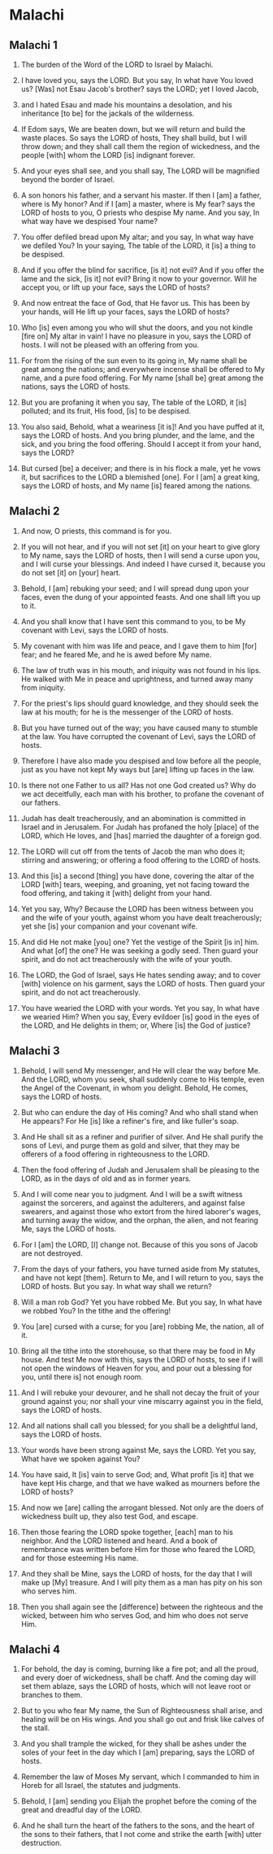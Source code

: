 # Malachi

## Malachi 1

1. The burden of the Word of the LORD to Israel by Malachi.

2. I have loved you, says the LORD. But you say, In what have You loved us? [Was] not Esau Jacob's brother? says the LORD; yet I loved Jacob,

3. and I hated Esau and made his mountains a desolation, and his inheritance [to be] for the jackals of the wilderness.

4. If Edom says, We are beaten down, but we will return and build the waste places. So says the LORD of hosts, They shall build, but I will throw down; and they shall call them the region of wickedness, and the people [with] whom the LORD [is] indignant forever.

5. And your eyes shall see, and you shall say, The LORD will be magnified beyond the border of Israel.

6. A son honors his father, and a servant his master. If then I [am] a father, where is My honor? And if I [am] a master, where is My fear? says the LORD of hosts to you, O priests who despise My name. And you say, In what way have we despised Your name?

7. You offer defiled bread upon My altar; and you say, In what way have we defiled You? In your saying, The table of the LORD, it [is] a thing to be despised.

8. And if you offer the blind for sacrifice, [is it] not evil? And if you offer the lame and the sick, [is it] not evil? Bring it now to your governor. Will he accept you, or lift up your face, says the LORD of hosts?

9. And now entreat the face of God, that He favor us. This has been by your hands, will He lift up your faces, says the LORD of hosts?

10. Who [is] even among you who will shut the doors, and you not kindle [fire on] My altar in vain! I have no pleasure in you, says the LORD of hosts. I will not be pleased with an offering from you.

11. For from the rising of the sun even to its going in, My name shall be great among the nations; and everywhere incense shall be offered to My name, and a pure food offering. For My name [shall be] great among the nations, says the LORD of hosts.

12. But you are profaning it when you say, The table of the LORD, it [is] polluted; and its fruit, His food, [is] to be despised.

13. You also said, Behold, what a weariness [it is]! And you have puffed at it, says the LORD of hosts. And you bring plunder, and the lame, and the sick, and you bring the food offering. Should I accept it from your hand, says the LORD?

14. But cursed [be] a deceiver; and there is in his flock a male, yet he vows it, but sacrifices to the LORD a blemished [one]. For I [am] a great king, says the LORD of hosts, and My name [is] feared among the nations.

## Malachi 2

1. And now, O priests, this command is for you.

2. If you will not hear, and if you will not set [it] on your heart to give glory to My name, says the LORD of hosts, then I will send a curse upon you, and I will curse your blessings. And indeed I have cursed it, because you do not set [it] on [your] heart.

3. Behold, I [am] rebuking your seed; and I will spread dung upon your faces, even the dung of your appointed feasts. And one shall lift you up to it.

4. And you shall know that I have sent this command to you, to be My covenant with Levi, says the LORD of hosts.

5. My covenant with him was life and peace, and I gave them to him [for] fear; and he feared Me, and he is awed before My name.

6. The law of truth was in his mouth, and iniquity was not found in his lips. He walked with Me in peace and uprightness, and turned away many from iniquity.

7. For the priest's lips should guard knowledge, and they should seek the law at his mouth; for he is the messenger of the LORD of hosts.

8. But you have turned out of the way; you have caused many to stumble at the law. You have corrupted the covenant of Levi, says the LORD of hosts.

9. Therefore I have also made you despised and low before all the people, just as you have not kept My ways but [are] lifting up faces in the law.

10. Is there not one Father to us all? Has not one God created us? Why do we act deceitfully, each man with his brother, to profane the covenant of our fathers.

11. Judah has dealt treacherously, and an abomination is committed in Israel and in Jerusalem. For Judah has profaned the holy [place] of the LORD, which He loves, and [has] married the daughter of a foreign god.

12. The LORD will cut off from the tents of Jacob the man who does it; stirring and answering; or offering a food offering to the LORD of hosts.

13. And this [is] a second [thing] you have done, covering the altar of the LORD [with] tears, weeping, and groaning, yet not facing toward the food offering, and taking it [with] delight from your hand.

14. Yet you say, Why? Because the LORD has been witness between you and the wife of your youth, against whom you have dealt treacherously; yet she [is] your companion and your covenant wife.

15. And did He not make [you] one? Yet the vestige of the Spirit [is in] him. And what [of] the one? He was seeking a godly seed. Then guard your spirit, and do not act treacherously with the wife of your youth.

16. The LORD, the God of Israel, says He hates sending away; and to cover [with] violence on his garment, says the LORD of hosts. Then guard your spirit, and do not act treacherously.

17. You have wearied the LORD with your words. Yet you say, In what have we wearied Him? When you say, Every evildoer [is] good in the eyes of the LORD, and He delights in them; or, Where [is] the God of justice?

## Malachi 3

1. Behold, I will send My messenger, and He will clear the way before Me. And the LORD, whom you seek, shall suddenly come to His temple, even the Angel of the Covenant, in whom you delight. Behold, He comes, says the LORD of hosts.

2. But who can endure the day of His coming? And who shall stand when He appears? For He [is] like a refiner's fire, and like fuller's soap.

3. And He shall sit as a refiner and purifier of silver. And He shall purify the sons of Levi, and purge them as gold and silver, that they may be offerers of a food offering in righteousness to the LORD.

4. Then the food offering of Judah and Jerusalem shall be pleasing to the LORD, as in the days of old and as in former years.

5. And I will come near you to judgment. And I will be a swift witness against the sorcerers, and against the adulterers, and against false swearers, and against those who extort from the hired laborer's wages, and turning away the widow, and the orphan, the alien, and not fearing Me, says the LORD of hosts.

6. For I [am] the LORD, [I] change not. Because of this you sons of Jacob are not destroyed.

7. From the days of your fathers, you have turned aside from My statutes, and have not kept [them]. Return to Me, and I will return to you, says the LORD of hosts. But you say. In what way shall we return?

8. Will a man rob God? Yet you have robbed Me. But you say, In what have we robbed You? In the tithe and the offering!

9. You [are] cursed with a curse; for you [are] robbing Me, the nation, all of it.

10. Bring all the tithe into the storehouse, so that there may be food in My house. And test Me now with this, says the LORD of hosts, to see if I will not open the windows of Heaven for you, and pour out a blessing for you, until there is] not enough room.

11. And I will rebuke your devourer, and he shall not decay the fruit of your ground against you; nor shall your vine miscarry against you in the field, says the LORD of hosts.

12. And all nations shall call you blessed; for you shall be a delightful land, says the LORD of hosts.

13. Your words have been strong against Me, says the LORD. Yet you say, What have we spoken against You?

14. You have said, It [is] vain to serve God; and, What profit [is it] that we have kept His charge, and that we have walked as mourners before the LORD of hosts?

15. And now we [are] calling the arrogant blessed. Not only are the doers of wickedness built up, they also test God, and escape.

16. Then those fearing the LORD spoke together, [each] man to his neighbor. And the LORD listened and heard. And a book of remembrance was written before Him for those who feared the LORD, and for those esteeming His name.

17. And they shall be Mine, says the LORD of hosts, for the day that I will make up [My] treasure. And I will pity them as a man has pity on his son who serves him.

18. Then you shall again see the [difference] between the righteous and the wicked, between him who serves God, and him who does not serve Him.

## Malachi 4

1. For behold, the day is coming, burning like a fire pot; and all the proud, and every doer of wickedness, shall be chaff. And the coming day will set them ablaze, says the LORD of hosts, which will not leave root or branches to them.

2. But to you who fear My name, the Sun of Righteousness shall arise, and healing will be on His wings. And you shall go out and frisk like calves of the stall.

3. And you shall trample the wicked, for they shall be ashes under the soles of your feet in the day which I [am] preparing, says the LORD of hosts.

4. Remember the law of Moses My servant, which I commanded to him in Horeb for all Israel, the statutes and judgments.

5. Behold, I [am] sending you Elijah the prophet before the coming of the great and dreadful day of the LORD.

6. And he shall turn the heart of the fathers to the sons, and the heart of the sons to their fathers, that I not come and strike the earth [with] utter destruction.


